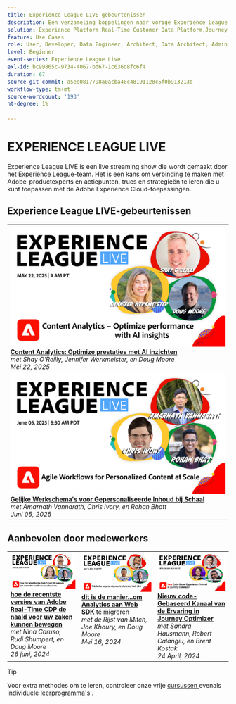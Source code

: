 ```yaml
---
title: Experience League LIVE-gebeurtenissen
description: Een verzameling koppelingen naar vorige Experience League LIVE-gebeurtenissen
solution: Experience Platform,Real-Time Customer Data Platform,Journey Optimizer,Experience Manager,Target,Audience Manager,Analytics
feature: Use Cases
role: User, Developer, Data Engineer, Architect, Data Architect, Admin, Leader
level: Beginner
event-series: Experience League Live
exl-id: bc99865c-9734-4067-bd67-1c636d8fc6f4
duration: 67
source-git-commit: a5ee0817798a0acba48c48191128c5f0b913213d
workflow-type: tm+mt
source-wordcount: '193'
ht-degree: 1%

---
```


# EXPERIENCE LEAGUE LIVE

Experience League LIVE is een live streaming show die wordt gemaakt door het Experience League-team.  Het is een kans om verbinding te maken met Adobe-productexperts en actiepunten, trucs en strategieën te leren die u kunt toepassen met de Adobe Experience Cloud-toepassingen.

<div id="upcoming-events">

## Experience League LIVE-gebeurtenissen

<table>
    <tr>
        <td style="vertical-align: top;"><a href="episodes/exl-live-episode-05-22-25.md">
              <img alt="Experience League LIVE 22 mei" src="episodes/assets/May-22-2025-WebBanner.jpg">
            </a>
            <div>
              <a href="episodes/exl-live-episode-05-22-25.md">
                <strong> Content Analytics: Optimize prestaties met AI inzichten </strong>
              </a>
              <br/><em> met Shay O'Reilly, Jennifer Werkmeister, en Doug Moore </em>
              <br/><em> Mei 22, 2025 </em>
            </div>
        </td>
    </tr>
    <tr>
        <td style="vertical-align: top;"><a href="episodes/exl-live-episode-47-2025-06-05.md">
              <img alt="Experience League LIVE 22 mei" src="assets/WebBannerExLLive-June05-2025.png">
            </a>
            <div>
              <a href="episodes/exl-live-episode-47-2025-06-05.md">
                <strong> Gelijke Werkschema's voor Gepersonaliseerde Inhoud bij Schaal </strong>
              </a>
              <br/><em> met Amarnath Vannarath, Chris Ivory, en Rohan Bhatt </em>
              <br/><em> Juni 05, 2025 </em>
            </div>
        </td>
    </tr>
</table>

</div>


<div id="recs-overview-body-1"></div>
<div id="recs-overview-body-2"></div>
<div id="recs-overview-body-3"></div>
<div id="recs-overview-body-4"></div>
<div id="recs-overview-body-5"></div>
<div id="recs-overview-body-6"></div>

<div id="past-events">


</div>

## Aanbevolen door medewerkers

<table style="max-width: 1214px;">

<tr>
  <td style="vertical-align: top;"><a href="episodes/exl-live-episode-06-26-24.md">
      <img alt="Experience League LIVE apr 21" src="episodes/assets/WebBanner-June26-2024.jpg">
    </a>
    <div>
      <a href="episodes/exl-live-episode-06-26-24.md">
        <strong> hoe de recentste versies van Adobe Real-Time CDP de naald voor uw zaken kunnen bewegen </strong>
      </a>
      <br/><em> met Nina Caruso, Rudi Shumpert, en Doug Moore </em>
      <br/><em> 26 juni, 2024 </em>
    </div>
  </td>

<td style="vertical-align: top;">
    <a href="episodes/exl-live-episode-05-16-24.md">
      <img alt="Experience League LIVE ep8" src="episodes/assets/WebBanner-May16-2024.jpg">
    </a>
    <div>
      <a href="episodes/exl-live-episode-05-16-24.md"><strong> dit is de manier...om Analytics aan Web SDK </strong></a> te migreren
      <br/><em> met de Rijst van Mitch, Joe Khoury, en Doug Moore </em>
      <br/><em> Mei 16, 2024 </em>
    </div>
  </td>

<td style="vertical-align: top;">
    <a href="episodes/exl-live-episode-05-26-22.md">
      <img alt="Experience League LIVE 26 mei" src="episodes/assets/WebBanner-Apr24-2024.jpg">
    </a>
    <div>
      <a href="episodes/exl-live-episode-04-24-24.md">
        <strong> Nieuw code-Gebaseerd Kanaal van de Ervaring in Journey Optimizer </strong>
      </a>
      <br/><em> met Sandra Hausmann, Robert Calangiu, en Brent Kostak </em>
      <br/><em> 24 April, 2024 </em>
    </div>
  </td>
  </tr>

</table>


>[!TIP]
>
>Voor extra methodes om te leren, controleer onze vrije [ cursussen ](https://experienceleague.adobe.com/#dashboard/learning) evenals individuele [ leerprogramma&#39;s ](https://experienceleague.adobe.com/docs/home-tutorials.html).

